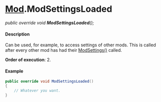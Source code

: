 # [Mod](API/MSCLoader/Mod.md).ModSettingsLoaded

*public override void <b>ModSettingsLoaded</b>();*

#### Description

Can be used, for example, to access settings of other mods. This is called after every other mod has had their [ModSettings()](API/MSCLoader/Mod/Functions/ModSettings.md) called.

**Order of execution**: 2.

#### Example

```csharp
public override void ModSettingsLoaded()
{
    // Whatever you want.
}
```
